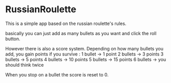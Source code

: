# RussianRoulette

This is a simple app based on the russian roulette's rules.

basically you can just add as many bullets as you want and click the roll button.

However there is also a score system. Depending on how many bullets you add, you gain points if you survive :
1 bullet -> 1 point
2 bullets -> 3 points
3 bullets -> 5 points
4 bullets -> 10 points
5 bullets -> 15 points
6 bullets -> you should think twice

When you stop on a bullet the score is reset to 0.

